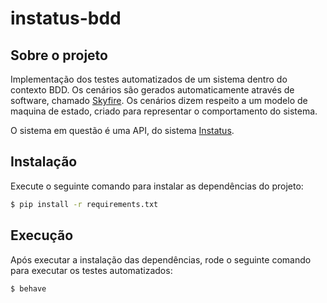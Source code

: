 # instatus-bdd

## Sobre o projeto
Implementação dos testes automatizados de um sistema dentro do contexto BDD.
Os cenários são gerados automaticamente através de software, chamado [Skyfire](https://github.com/mdsol/skyfire). 
Os cenários dizem respeito a um modelo de maquina de estado, criado para representar o comportamento do sistema.

O sistema em questão é uma API, do sistema [Instatus](https://instatus.com/help/api).

## Instalação
Execute o seguinte comando para instalar as dependências do projeto:

```sh
$ pip install -r requirements.txt
```

## Execução
Após executar a instalação das dependências, rode o seguinte comando para executar os testes automatizados:

```sh
$ behave
```